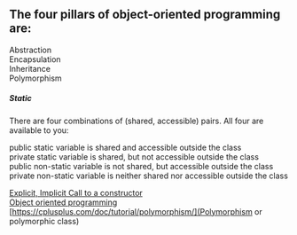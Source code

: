 The four pillars of object-oriented programming are:  
 ----------------------------  
Abstraction  
Encapsulation  
Inheritance  
Polymorphism  


##### Static 

There are four combinations of (shared, accessible) pairs. All four are available to you:    

public static variable is shared and accessible outside the class  
private static variable is shared, but not accessible outside the class  
public non-static variable is not shared, but accessible outside the class  
private non-static variable is neither shared nor accessible outside the class  

[Explicit, Implicit Call to a constructor](https://stackoverflow.com/questions/12036037/explicit-call-to-a-constructor)  
[Object oriented programming](https://www.geeksforgeeks.org/object-oriented-programming-in-cpp/#inheritance)
[https://cplusplus.com/doc/tutorial/polymorphism/](Polymorphism or polymorphic class)  
